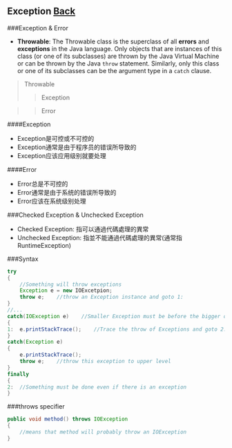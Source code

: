 ## Exception [Back](./../Java.md)

###Exception & Error
- **Throwable**: The Throwable class is the superclass of all **errors** and **exceptions** in the Java language. Only objects that are instances of this class (or one of its subclasses) are thrown by the Java Virtual Machine or can be thrown by the Java `throw` statement. Similarly, only this class or one of its subclasses can be the argument type in a `catch` clause.

>Throwable
>>Exception

>>Error

####Exception
- Exception是可控或不可控的
- Exception通常是由于程序员的错误所导致的
- Exception应该应用级别就要处理

####Error
- Error总是不可控的
- Error通常是由于系统的错误所导致的
- Error应该在系统级别处理

###Checked Exception & Unchecked Exception
- Checked Exception: 指可以通過代碼處理的異常
- Unchecked Exception: 指並不能通過代碼處理的異常(通常指RuntimeException)

###Syntax

```Java
try
{
	//Something will throw exceptions
	Exception e = new IOExcetpion;
	throw e;	//throw an Exception instance and goto 1:
}
//...
catch(IOException e)	//Smaller Exception must be before the bigger one
{
1:	e.printStackTrace();	//Trace the throw of Exceptions and goto 2:
}
catch(Exception e)
{
	e.printStackTrace();
	throw e;	//throw this exception to upper level 
}
finally
{
2:	//Something must be done even if there is an exception
}
```

###throws specifier
```Java
public void method() throws IOException
{
	//means that method will probably throw an IOException
}
```

